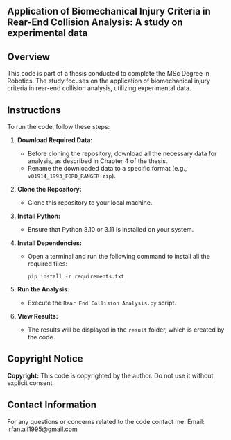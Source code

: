 
## Application of Biomechanical Injury Criteria in Rear-End Collision Analysis: A study on experimental data

## Overview

This code is part of a thesis conducted to complete the MSc Degree in Robotics. The study focuses on the application of biomechanical injury criteria in rear-end collision analysis, utilizing experimental data.

## Instructions

To run the code, follow these steps:

1. **Download Required Data:**
   - Before cloning the repository, download all the necessary data for analysis, as described in Chapter 4 of the thesis.
   - Rename the downloaded data to a specific format (e.g., `v01914_1993_FORD_RANGER.zip`).

2. **Clone the Repository:**
   - Clone this repository to your local machine.

3. **Install Python:**
   - Ensure that Python 3.10 or 3.11 is installed on your system.

4. **Install Dependencies:**
   - Open a terminal and run the following command to install all the required files:
     ```
     pip install -r requirements.txt
     ```

5. **Run the Analysis:**
   - Execute the `Rear End Collision Analysis.py` script.

6. **View Results:**
   - The results will be displayed in the `result` folder, which is created by the code.

## Copyright Notice

**Copyright:** This code is copyrighted by the author. Do not use it without explicit consent.


## Contact Information

 For any questions or concerns related to the code contact me.
Email: irfan.ali1995@gmail.com

